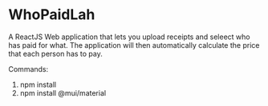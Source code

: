 # WhoPaidLah
A ReactJS Web application that lets you upload receipts and seleect who has paid for what. The application will then automatically calculate the price that each person has to pay.


Commands:
1. npm install
2. npm install @mui/material